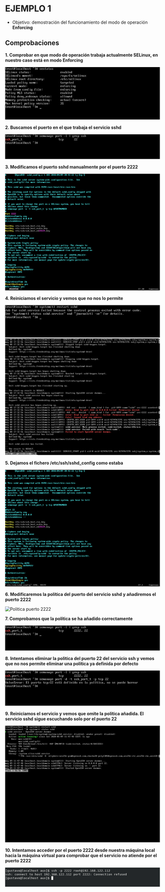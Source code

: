# EJEMPLO 1

- Objetivo: demostración del funcionamiento del modo de operación **Enforcing**

## Comprobaciones

**1. Comprobar en que modo de operación trabaja actualmente SELinux, en nuestro caso está en modo Enforcing**

![Sestatus](../img/sestatus_selinuxx.png)

**2. Buscamos el puerto en el que trabaja el servicio sshd**

![SSHD](../img/puertossh.png)

**3. Modificamos el puerto sshd manualmente por el puerto 2222**

![Puerto 2222](../img/puerto_2222.png)

**4. Reiniciamos el servicio y vemos que no nos lo permite**

![Fallo restart](../img/restart_sshd.png)
![Fallo journalctl](../img/journalctl_sshd.png)

**5. Dejamos el fichero /etc/ssh/sshd_config como estaba**

![Puerto 22](../img/puerto22.png)

**6. Modificaremos la política del puerto del servicio sshd y añadiremos el puerto 2222**

![Politica puerto 2222](../img/añadir_puerto2222.png)

**7. Comprobamos que la política se ha añadido correctamente**

![Comprobación nueva politica](../img/nueva_politicassh.png)

**8. Intentamos eliminar la politica del puerto 22 del servicio ssh y vemos que no nos permite eliminar una política ya definida por defecto**

![Comprobacion borra politica definida por defecto](../img/comprobacion_eliminar_politica.png)


**9. Reiniciamos el servicio y vemos que omite la política añadida. El servicio sshd sigue escuchando solo por el puerto 22**

![Omisión nueva política](../img/restart_ok.png)

**10. Intentamos acceder por el puerto 2222 desde nuestra máquina local hacia la máquina virtual para comprobar que el servicio no atiende por el puerto 2222**

![Comprobación final](../img/comprobacion_final.png)









